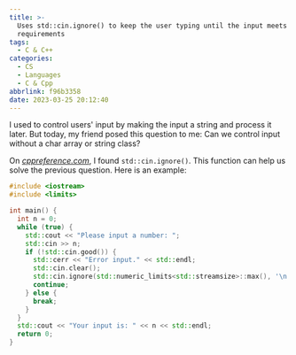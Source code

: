 ```yaml
---
title: >-
  Uses std::cin.ignore() to keep the user typing until the input meets the
  requirements
tags:
  - C & C++
categories:
  - CS
  - Languages
  - C & Cpp
abbrlink: f96b3358
date: 2023-03-25 20:12:40
---
```


I used to control users' input by making the input a string and process it later. But today, my friend posed this question to me: Can we control input without a char array or string class?

<!--more-->

On _[cppreference.com](https://en.cppreference.com/w/cpp/io/basic_istream/ignore)_, I found `std::cin.ignore()`. This function can help us solve the previous question. Here is an example:

```cpp
#include <iostream>
#include <limits>

int main() {
  int n = 0;
  while (true) {
    std::cout << "Please input a number: ";
    std::cin >> n;
    if (!std::cin.good()) {
      std::cerr << "Error input." << std::endl;
      std::cin.clear();
      std::cin.ignore(std::numeric_limits<std::streamsize>::max(), '\n');
      continue;
    } else {
      break;
    }
  }
  std::cout << "Your input is: " << n << std::endl;
  return 0;
}
```
